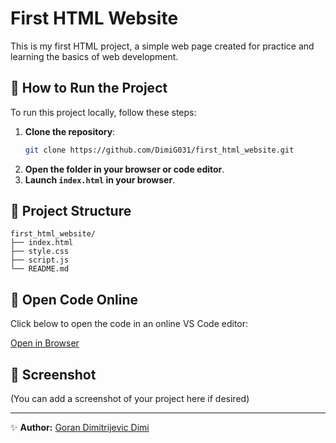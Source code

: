 # First HTML Website

This is my first HTML project, a simple web page created for practice and learning the basics of web development.

## 🚀 How to Run the Project

To run this project locally, follow these steps:

1. **Clone the repository**:
   ```sh
   git clone https://github.com/DimiG031/first_html_website.git
   ```
2. **Open the folder in your browser or code editor**.
3. **Launch `index.html` in your browser**.

## 📂 Project Structure

```
first_html_website/
├── index.html
├── style.css
├── script.js
└── README.md
```

## 🔗 Open Code Online

Click below to open the code in an online VS Code editor:

[Open in Browser](https://github.dev/DimiG031/first_html_website)

## 📸 Screenshot

(You can add a screenshot of your project here if desired)

---

✨ **Author:** [Goran Dimitrijevic Dimi](https://github.com/DimiG031)

